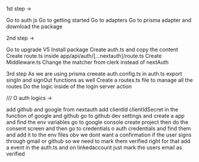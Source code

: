 1st step ->

Go to auth js
Go to getting started
Go to adapters
Go to prisma adapter and download the package

2nd step ->

Go to upgrade V5
Install package
Create auth.ts and copy the content
Create route.ts inside app/api/auth/[...nextauth]/route.ts
Create Middleware.ts
Change the matcher from clerk instead of nextAuth

3rd step
As we are using prisma creeate auth.config.ts
in auth.ts export singIn and signOut functions as well
Create a routes.ts file to manage all the routes
Do the logic inside of the login server action

/// O auth logics ->

add github and google from nextauth
add clientId clientIdSecret in the function of google and github
go to github dev settings and create a app and find the env variables
go to google console create project then do the consent screen and then go to credentials o auth credentials and find them and add it to the env files
obv we dont want a confirmation if the user signs through gmail or github so we need to mark them verified right
for that add a event in the auth.ts and on linkedaccount just mark the users email as verified
